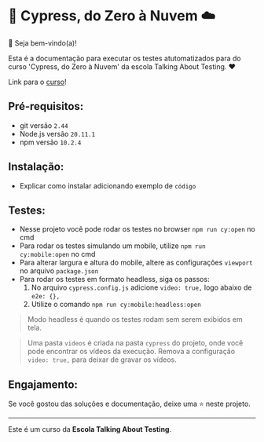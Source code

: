 # 🌲 Cypress, do Zero à Nuvem ☁️

👋 Seja bem-vindo(a)!

Esta é a documentação para executar os testes atutomatizados para do curso 'Cypress, do Zero à Nuvem' da escola Talking About Testing. ❤️

Link para o [curso](https://globant.udemy.com/course/testes-automatizados-com-cypress-basico/)!

## Pré-requisitos:

- git versão `2.44`
- Node.js versão `20.11.1`
- npm versão `10.2.4`

## Instalação:

- Explicar como instalar adicionando exemplo de `código`

## Testes:

- Nesse projeto você pode rodar os testes no browser `npm run cy:open` no cmd
- Para rodar os testes simulando um mobile, utilize `npm run cy:mobile:open` no cmd
- Para alterar largura e altura do mobile, altere as configurações `viewport` no arquivo `package.json`
- Para rodar os testes em formato headless, siga os passos:
    1) No arquivo `cypress.config.js` adicione `video: true,` logo abaixo de `e2e: {},`
    2) Utilize o comando `npm run cy:mobile:headless:open`

> Modo headless é quando os testes rodam sem serem exibidos em tela.

> Uma pasta `videos` é criada na pasta `cypress` do projeto, onde você pode encontrar os vídeos da execução. Remova a configuração `video: true,` para deixar de gravar os vídeos.

## Engajamento:

Se você gostou das soluções e documentação, deixe uma ⭐ neste projeto.

___

Este é um curso da **Escola Talking About Testing**.
